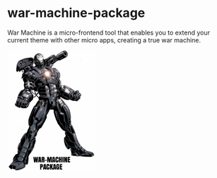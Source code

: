# war-machine-package

War Machine is a micro-frontend tool that enables you to extend your current theme with other micro apps, creating a true war machine.

<img src="./docs/assets/war-machine-package.jpg" width="200" />